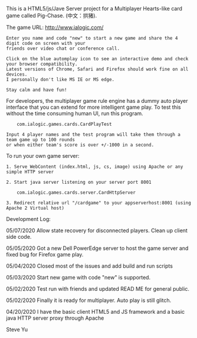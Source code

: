 This is a HTML5/js/Jave Server project for a Multiplayer Hearts-like card game called Pig-Chase. (中文：拱猪).

The game URL:
		http://www.ialogic.com/

	Enter you name and code "new" to start a new game and share the 4 digit code on screen with your
	friends over video chat or conference call.
	
	Click on the blue automplay icon to see an interactive demo and check your browser compatibility. 
	Latest versions of Chrome, Safari and Firefox should work fine on all devices. 
	I personally don't like MS IE or MS edge. 
	
	Stay calm and have fun!

For developers, the multiplayer game rule engine has a dummy auto player interface that you can extend for more 
intelligent game play. To test this without the time consuming human UI, run this program.

		com.ialogic.games.cards.CardPlayTest

	Input 4 player names and the test program will take them through a team game up to 100 rounds 
	or when either team's score is over +/-1000 in a second.

To run your own game server:

	1. Serve WebContent (index.html, js, cs, image) using Apache or any simple HTTP server
	
	2. Start java server listening on your server port 8001
	
		com.ialogic.games.cards.server.CardHttpServer
	
	3. Redirect relative url "/cardgame" to your appserverhost:8001 (using Apache 2 Virtual host)


Development Log:

05/07/2020      Allow state recovery for disconnected players. Clean up client side code.

05/05/2020	Got a new Dell PowerEdge server to host the game server and fixed bug for Firefox game play.

05/04/2020	Closed most of the issues and add build and run scripts

05/03/2020	Start new game with code "new" is supported.

05/02/2020      Test run with friends and updated READ ME for general public.

05/02/2020      Finally it is ready for multiplayer. Auto play is still glitch.

04/20/2020	I have the basic client HTML5 and JS framework and a basic java HTTP server proxy through Apache

Steve Yu
